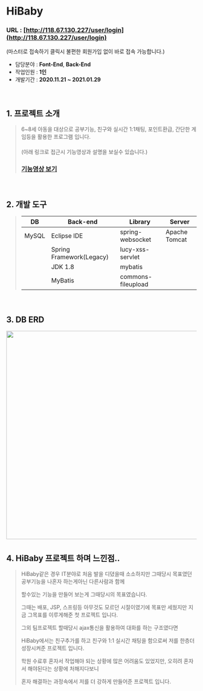 # HiBaby 

### URL : [http://118.67.130.227/user/login](http://118.67.130.227/user/login)

(마스터로 접속하기 클릭시 불편한 회원가입 없이 바로 접속 가능합니다.)

- 담당분야 : **Font-End**, **Back-End**
- 작업인원 : **1인**
- 개발기간 : **2020.11.21 ~ 2021.01.29**
　   
   
　   
## 1. 프로젝트 소개
> 6~8세 아동을 대상으로 공부기능, 친구와 실시간 1:1채팅, 포인트환급, 간단한 게임등을 활용한 프로그램 입니다.   
> 　   
> (아래 링크로 접근시 기능영상과 설명을 보실수 있습니다.)
> ### [기능영상 보기](http://118.67.132.252/pj/hibabyTag)

　   
## 2. 개발 도구
> | DB        | Back-end           |Library                | Server        |
> | --------- | ------------------ |-----------------------|---------------|
> | MySQL     | Eclipse IDE         | spring-websocket      | Apache Tomcat |
> |           | Spring Framework(Legacy)  |lucy-xss-servlet|               |
> |           | JDK 1.8            | mybatis               |               |
> |           | MyBatis            | commons-fileupload    |               |
　   
    
## 3. DB ERD
<img src="https://user-images.githubusercontent.com/65270811/107304256-139b2100-6ac4-11eb-9908-b3e26a198671.png" width="1000" height="550">
　   

## 4. HiBaby 프로젝트 하며 느낀점..   
> HiBaby같은 경우 IT분야로 처음 발을 디뎠을때 소소하지만 그때당시 목표였던 공부기능을 나혼자 하는게아닌 다른사람과 함께   
>    
> 할수있는 기능을 만들어 보는게 그때당시의 목표였습니다.
>    
> 그때는 배포, JSP, 스프링등 아무것도 모르던 시절이였기에 목표만 세웠지만 지금 그목표를 이루게해준 첫 프로젝트 입니다.
>    
> 그외 팀프로젝트 할때당시 ajax통신을 활용하여 대화를 하는 구조였다면   
>    
> HiBaby에서는 친구추가를 하고 친구와 1:1 실시간 채팅을 함으로써 저를 한층더 성장시켜준 프로젝트 입니다.
>    
> 학원 수료후 혼자서 작업해야 되는 상황에 많은 어려움도 있었지만, 오히려 혼자서 해야된다는 상황에 처해지다보니   
>    
> 혼자 해결하는 과정속에서 저를 더 강하게 만들어준 프로젝트 입니다.


